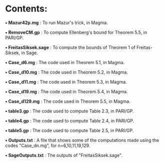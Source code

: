 # Contents:

**• Mazur42p.mg** : To run Mazur's trick, in Magma.

**• RemoveCM.gp** : To compute Ellenberg's bound for Theorem 5.5, in PARI/GP.

**• FreitasSiksek.sage** : To compute the bounds of Theorem 1 of Freitas-Siksek, in Sage.

**• Case_d6.mg** :  The code used in Theorem 5.1, in Magma.

**• Case_d10.mg** :  The code used in Theorem 5.2, in Magma.

**• Case_d11.mg** :  The code used in Theorem 5.3, in Magma.

**• Case_d19.mg** :  The code used in Theorem 5.4, in Magma.

**• Case_d129.mg** :  The code used in Theorem 5.5, in Magma.

**• table3.gp** :  The code used to compute Table 2.3, in PARI/GP.

**• table4.gp** :  The code used to compute Table 2.4, in PARI/GP.

**• table5.gp** :  The code used to compute Table 2.5, in PARI/GP.

**• Outputs.txt** :  A file that shows some of the computations made using the codes "Case_dn.mg", for n=6,10,11,19,129.

**• SageOutputs.txt** :  The outputs of "FreitasSiksek.sage".
